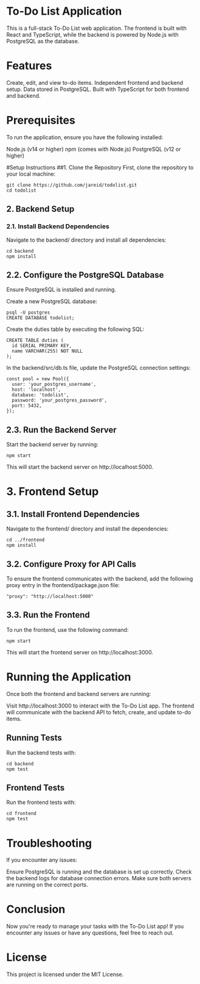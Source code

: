 # To-Do List Application
This is a full-stack To-Do List web application. The frontend is built with React and TypeScript, while the backend is powered by Node.js with PostgreSQL as the database.

# Features
Create, edit, and view to-do items.
Independent frontend and backend setup.
Data stored in PostgreSQL.
Built with TypeScript for both frontend and backend.

# Prerequisites
To run the application, ensure you have the following installed:

Node.js (v14 or higher)
npm (comes with Node.js)
PostgreSQL (v12 or higher)

#Setup Instructions
##1. Clone the Repository
First, clone the repository to your local machine:

```
git clone https://github.com/jareid/todolist.git
cd todolist
```

## 2. Backend Setup
### 2.1. Install Backend Dependencies
Navigate to the backend/ directory and install all dependencies:

```
cd backend
npm install
```

## 2.2. Configure the PostgreSQL Database

Ensure PostgreSQL is installed and running.

Create a new PostgreSQL database:
```
psql -U postgres
CREATE DATABASE todolist;
```
Create the duties table by executing the following SQL:

```
CREATE TABLE duties (
  id SERIAL PRIMARY KEY,
  name VARCHAR(255) NOT NULL
);
```

In the backend/src/db.ts file, update the PostgreSQL connection settings:

```
const pool = new Pool({
  user: 'your_postgres_username',
  host: 'localhost',
  database: 'todolist',
  password: 'your_postgres_password',
  port: 5432,
});
```

## 2.3. Run the Backend Server
Start the backend server by running:

```
npm start
```

This will start the backend server on http://localhost:5000.

# 3. Frontend Setup
## 3.1. Install Frontend Dependencies

Navigate to the frontend/ directory and install the dependencies:

```
cd ../frontend
npm install
```

## 3.2. Configure Proxy for API Calls
To ensure the frontend communicates with the backend, add the following proxy entry in the frontend/package.json file:

```
"proxy": "http://localhost:5000"
```

## 3.3. Run the Frontend
To run the frontend, use the following command:

```
npm start
```

This will start the frontend server on http://localhost:3000.

# Running the Application
Once both the frontend and backend servers are running:

Visit http://localhost:3000 to interact with the To-Do List app.
The frontend will communicate with the backend API to fetch, create, and update to-do items.

## Running Tests

Run the backend tests with:

```
cd backend
npm test
```

## Frontend Tests
Run the frontend tests with:

```
cd frontend
npm test
```

# Troubleshooting
If you encounter any issues:

Ensure PostgreSQL is running and the database is set up correctly.
Check the backend logs for database connection errors.
Make sure both servers are running on the correct ports.

# Conclusion
Now you're ready to manage your tasks with the To-Do List app! If you encounter any issues or have any questions, feel free to reach out.

# License
This project is licensed under the MIT License.
